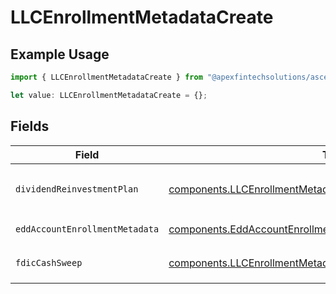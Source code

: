 # LLCEnrollmentMetadataCreate

## Example Usage

```typescript
import { LLCEnrollmentMetadataCreate } from "@apexfintechsolutions/ascend-sdk/models/components";

let value: LLCEnrollmentMetadataCreate = {};
```

## Fields

| Field                                                                                                                                            | Type                                                                                                                                             | Required                                                                                                                                         | Description                                                                                                                                      | Example                                                                                                                                          |
| ------------------------------------------------------------------------------------------------------------------------------------------------ | ------------------------------------------------------------------------------------------------------------------------------------------------ | ------------------------------------------------------------------------------------------------------------------------------------------------ | ------------------------------------------------------------------------------------------------------------------------------------------------ | ------------------------------------------------------------------------------------------------------------------------------------------------ |
| `dividendReinvestmentPlan`                                                                                                                       | [components.LLCEnrollmentMetadataCreateDividendReinvestmentPlan](../../models/components/llcenrollmentmetadatacreatedividendreinvestmentplan.md) | :heavy_minus_sign:                                                                                                                               | Option to auto-enroll in Dividend Reinvestment; defaults to `DIVIDEND_REINVESTMENT_ENROLL`                                                       | DIVIDEND_REINVESTMENT_ENROLL                                                                                                                     |
| `eddAccountEnrollmentMetadata`                                                                                                                   | [components.EddAccountEnrollmentMetadataCreate](../../models/components/eddaccountenrollmentmetadatacreate.md)                                   | :heavy_minus_sign:                                                                                                                               | Enrollment metadata for Entity Accounts                                                                                                          |                                                                                                                                                  |
| `fdicCashSweep`                                                                                                                                  | [components.LLCEnrollmentMetadataCreateFdicCashSweep](../../models/components/llcenrollmentmetadatacreatefdiccashsweep.md)                       | :heavy_minus_sign:                                                                                                                               | Option to auto-enroll in FDIC cash sweep; defaults to `FDIC_CASH_SWEEP_ENROLL`                                                                   | FDIC_CASH_SWEEP_ENROLL                                                                                                                           |